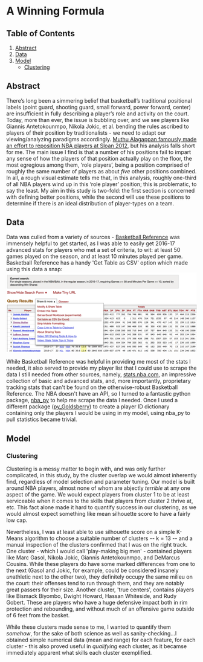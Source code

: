   
# A Winning Formula    

## Table of Contents  
1. [Abstract](#abstract)  
2. [Data](#data)  
3. [Model](#model)
    * [Clustering](#clustering)
    

  
## Abstract

There’s long been a simmering belief that basketball’s traditional positional labels
(point guard, shooting guard, small forward, power forward, center) are insufficient in
fully describing a player’s role and activity on the court. Today, more than ever, the
issue is bubbling over, and we see players like Giannis Antetokounmpo, Nikola Jokic, et
al. bending the rules ascribed to players of their position by traditionalists - we need to
adapt our viewing/analyzing paradigms accordingly. [Muthu Alagappan famously made
an effort to reposition NBA players at Sloan 2012](http://www.sloansportsconference.com/wp-content/uploads/2012/03/Alagappan-Muthu-EOSMarch2012PPT.pdf), but his analysis falls short for me.
The main issue I find is that a number of his positions fail to impart any sense of how
the players of that position actually play on the floor, the most egregious among them,
‘role players’, being a position comprised of roughly the same number of players as
about *five* other positions combined. In all, a rough visual estimate tells me that, in this
analysis, roughly one-third of all NBA players wind up in this ‘role player’ position; this
is problematic, to say the least.
My aim in this study is two-fold: the first section is concerned with defining better
positions, while the second will use these positions to determine if there is an ideal
distribution of player-types on a team.
  
  
## Data
  
Data was culled from a variety of sources - [Basketball Reference](http://basketball-reference.com) was immensely helpful to get started, as I was able to easily get 2016-17 advanced stats for players who met a set of criteria, to wit: at least 50 games played on the season, and at least 10 minutes played per game.  Basketball Reference has a handy 'Get Table as CSV' option which made using this data a snap: 
![basketball reference](https://github.com/tilla232/dsi_capstone/blob/master/img/Screen%20Shot%202017-06-08%20at%2011.51.07%20AM.png?raw=true)  
  
 While Basketball Reference was helpful in providing me most of the stats I needed, it also served to provide my player list that I could use to scrape the data I still needed from other sources, namely, [stats.nba.com](http://stats.nba.com), an impressive collection of basic and advanced stats, and, more importantly, proprietary tracking stats that can't be found on the otherwise-robust Basketball Reference.  The NBA doesn't have an API, so I turned to a fantastic python package, [nba_py](https://github.com/seemethere/nba_py) to help me scrape the data I needed.  Once I used a different package ([py_Goldsberry](https://github.com/bradleyfay/py-Goldsberry)) to create a player ID dictionary containing only the players I would be using in my model, using nba_py to pull statistics became trivial.  
   
## Model  
### Clustering
Clustering is a messy matter to begin with, and was only further complicated, in this study, by the cluster overlap we would almost inherently find, regardless of model selection and parameter tuning.  Our model is built around NBA players, almost none of whom are abjectly *terrible* at any one aspect of the game.  We would expect players from cluster 1 to be at least serviceable when it comes to the skills that players from cluster 2 thrive at, etc.  This fact alone made it hard to quantify success in our clustering, as we would almost expect something like mean silhouette score to have a fairly low cap.  
  
Nevertheless, I was at least able to use silhouette score on a simple K-Means algorithm to choose a suitable number of clusters -- k = 13 -- and a manual inspection of the clusters confirmed that I was on the right track.  One cluster - which I would call 'play-making big men' - contained players like Marc Gasol, Nikola Jokic, Giannis Antetokounmpo, and DeMarcus Cousins.  While these players do have some marked differences from one to the next (Gasol and Jokic, for example, could be considered insanely *un*athletic next to the other two), they definitely occupy the same milieu on the court: their offenses tend to run through them, and they are notably great passers for their size.  Another cluster, 'true centers', contains players like Bismack Biyombo, Dwight Howard, Hassan Whiteside, and Rudy Gobert.  These are players who have a huge defensive impact both in rim protection and rebounding, and without much of an offensive game outside of 6 feet from the basket.  

While these clusters made sense to me, I wanted to quantify them *somehow*, for the sake of both science as well as sanity-checking...I obtained simple numerical data (mean and range) for each feature, for each cluster - this also proved useful in *qualifying* each cluster, as it becamse immediately apparent what skills each cluster exemplified.

